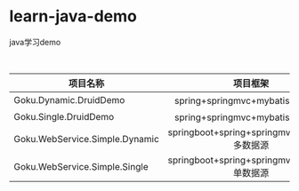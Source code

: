 # learn-java-demo
java学习demo

<br>

| **项目名称** |  **项目框架** | 
| ---------------------------      |:-----------------------------:|
| Goku.Dynamic.DruidDemo           | spring+springmvc+mybatis 多数据源|
| Goku.Single.DruidDemo            | spring+springmvc+mybatis 单数据源|
| Goku.WebService.Simple.Dynamic   | springboot+spring+springmvc+mybatis 多数据源|
| Goku.WebService.Simple.Single    | springboot+spring+springmvc+mybatis 单数据源|

